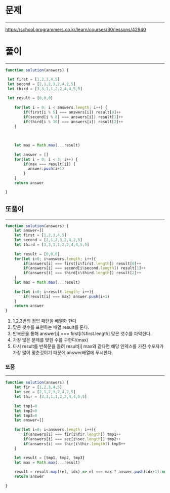 # 문제
---
https://school.programmers.co.kr/learn/courses/30/lessons/42840

# 풀이
---
```jsx
function solution(answers) {

 let first = [1,2,3,4,5]
 let second = [2,1,2,3,2,4,2,5]
 let third = [3,3,1,1,2,2,4,4,5,5]
 
 let result = [0,0,0]
    
    for(let i = 0; i < answers.length; i++) {
        if(first[i % 5] === answers[i]) result[0]++
        if(second[i % 8] === answers[i]) result[1]++
        if(third[i % 10] === answers[i]) result[2]++
    }
    
  
    
    let max = Math.max(...result)
    
    let answer = []
    for(let i = 0; i < 3; i++) {
        if(max === result[i]) {
          answer.push(i+1)
        }
    }
    return answer

}
```

## 또풀이
---
```jsx
function solution(answers) {
    let answer=[]
    let first = [1,2,3,4,5]
    let second = [2,1,2,3,2,4,2,5]
    let third = [3,3,1,1,2,2,4,4,5,5]
    
    let result = [0,0,0]
    for(let i=0; i<answers.length; i++){
        if(answers[i] === first[i%first.length]) result[0]++
        if(answers[i] === second[i%second.length]) result[1]++
        if(answers[i] === third[i%third.length]) result[2]++
    }
    let max = Math.max(...result)
    
    for(let i=0; i<result.length; i++){
        if(result[i] === max) answer.push(i+1)
    }
    return answer
}
```
1) 1,2,3번의 정답 패턴을 배열화 한다
2) 맞은 갯수를 표현하는 배열 result를 둔다.
3) 반복문을 통해 answer[i] === first[i%first.length] 맞은 갯수를 파악한다.
4) 가장 많은 문제를 맞힌 수를 구한다(max)
5) 다시 result를 반복문을 돌려 result[i] max와 같다면 해당 인덱스를 가진 수포자가 가장 많이 맞춘것이기 때문에 answer배열에 푸시한다.



### 또품
---
```jsx
function solution(answers) {
    let fir = [1,2,3,4,5]
    let sec = [2,1,2,3,2,4,2,5]
    let thir = [3,3,1,1,2,2,4,4,5,5]
    
    let tmp1=0
    let tmp2=0
    let tmp3=0
    let answer=[]    
    
    for(let i=0; i<answers.length; i++){
        if(answers[i] === fir[i%fir.length]) tmp1++
        if(answers[i] === sec[i%sec.length]) tmp2++
        if(answers[i] === thir[i%thir.length]) tmp3++
    }
    
    let result = [tmp1, tmp2, tmp3]
    let max = Math.max(...result)

    result = result.map((el, idx) => el === max ? answer.push(idx+1):null )
    return answer
    
}
```
